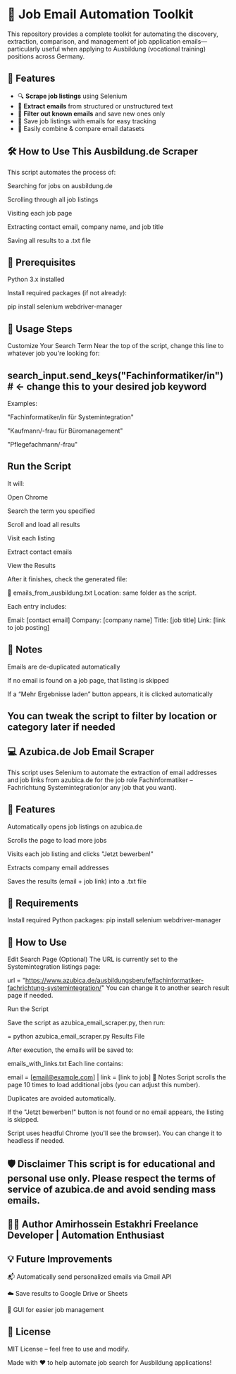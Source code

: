 # 💼 Job Email Automation Toolkit

This repository provides a complete toolkit for automating the discovery, extraction, comparison, and management of job application emails—particularly useful when applying to Ausbildung (vocational training) positions across Germany.

## 📌 Features

- 🔍 **Scrape job listings** using Selenium
- 📧 **Extract emails** from structured or unstructured text
- 🧠 **Filter out known emails** and save new ones only
- 💾 Save job listings with emails for easy tracking
- 🔁 Easily combine & compare email datasets


🛠️ How to Use This Ausbildung.de Scraper
---
This script automates the process of:

Searching for jobs on ausbildung.de

Scrolling through all job listings

Visiting each job page

Extracting contact email, company name, and job title

Saving all results to a .txt file

🔧 Prerequisites
---
Python 3.x installed

Install required packages (if not already):


pip install selenium webdriver-manager

🚀 Usage Steps
---
Customize Your Search Term
Near the top of the script, change this line to whatever job you're looking for:


search_input.send_keys("Fachinformatiker/in")  # ← change this to your desired job keyword
---
Examples:

"Fachinformatiker/in für Systemintegration"

"Kaufmann/-frau für Büromanagement"

"Pflegefachmann/-frau"

Run the Script
---

It will:

Open Chrome

Search the term you specified

Scroll and load all results

Visit each listing

Extract contact emails

View the Results

After it finishes, check the generated file:

📁 emails_from_ausbildung.txt
Location: same folder as the script.

Each entry includes:

Email: [contact email]
Company: [company name]
Title: [job title]
Link: [link to job posting]

📌 Notes
---
Emails are de-duplicated automatically

If no email is found on a job page, that listing is skipped

If a “Mehr Ergebnisse laden” button appears, it is clicked automatically

You can tweak the script to filter by location or category later if needed
---
💻 Azubica.de Job Email Scraper
---
This script uses Selenium to automate the extraction of email addresses and job links from azubica.de for the job role Fachinformatiker – Fachrichtung Systemintegration(or any job that you want).

🚀 Features
---
Automatically opens job listings on azubica.de

Scrolls the page to load more jobs

Visits each job listing and clicks "Jetzt bewerben!"

Extracts company email addresses

Saves the results (email + job link) into a .txt file

🔧 Requirements
---
Install required Python packages:
pip install selenium webdriver-manager


📁 How to Use
---
Edit Search Page (Optional)
The URL is currently set to the Systemintegration listings page:

url = "https://www.azubica.de/ausbildungsberufe/fachinformatiker-fachrichtung-systemintegration/"
You can change it to another search result page if needed.

Run the Script

Save the script as azubica_email_scraper.py, then run:

=
python azubica_email_scraper.py
Results File

After execution, the emails will be saved to:


emails_with_links.txt
Each line contains:


email = [email@example.com] | link = [link to job]
📌 Notes
Script scrolls the page 10 times to load additional jobs (you can adjust this number).

Duplicates are avoided automatically.

If the "Jetzt bewerben!" button is not found or no email appears, the listing is skipped.

Script uses headful Chrome (you'll see the browser). You can change it to headless if needed.

🛡️ Disclaimer
This script is for educational and personal use only. Please respect the terms of service of azubica.de and avoid sending mass emails.
---------------------------------------
🙋‍♂️ Author
Amirhossein Estakhri
Freelance Developer | Automation Enthusiast 
---
💡 Future Improvements
---
📬 Automatically send personalized emails via Gmail API

☁️ Save results to Google Drive or Sheets

🧾 GUI for easier job management

📄 License
---
MIT License – feel free to use and modify.


Made with ❤️ to help automate job search for Ausbildung applications!
